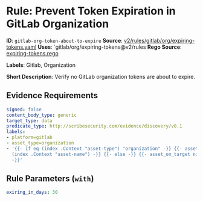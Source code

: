 # Rule: Prevent Token Expiration in GitLab Organization

**ID**: `gitlab-org-token-about-to-expire`
**Source**: [v2/rules/gitlab/org/expiring-tokens.yaml](https://github.com/scribe-public/sample-policies/v2/rules/gitlab/org/expiring-tokens.yaml)
**Uses**: `gitlab/org/expiring-tokens@v2/rules
**Rego Source**: [expiring-tokens.rego](https://github.com/scribe-public/sample-policies/v2/rules/gitlab/org/expiring-tokens.rego)

**Labels**: Gitlab, Organization

**Short Description**: Verify no GitLab organization tokens are about to expire.

## Evidence Requirements

```yaml
signed: false
content_body_type: generic
target_type: data
predicate_type: http://scribesecurity.com/evidence/discovery/v0.1
labels:
- platform=gitlab
- asset_type=organization
- '{{- if eq (index .Context "asset-type") "organization" -}} {{- asset_on_target
  (index .Context "asset-name") -}} {{- else -}} {{- asset_on_target nil -}} {{- end
  -}}'
```
## Rule Parameters (`with`)

```yaml
exiring_in_days: 30
```
